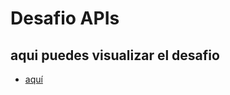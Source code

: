 # Desafio APIs

## aqui puedes visualizar el desafio

- [aquí](https://imjuanb.github.io/desafio-conversor-monedas/)